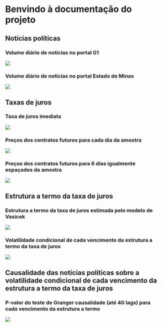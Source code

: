# Benvindo à documentação do projeto

## Notícias políticas

### Volume diário de notícias no portal G1
![](../scripts/data_exploration/news_volume/g1.png)

### Volume diário de notícias no portal Estado de Minas
![](../scripts/data_exploration/news_volume/minas.png)

## Taxas de juros

### Taxa de juros imediata
![](../scripts/data_exploration/term_structure/spot_rate.png)

### Preços dos contratos futuros para cada dia da amostra
![](../scripts/data_exploration/term_structure/future.png)

### Preços dos contratos futuros para 6 dias igualmente espaçados da amostra
![](../scripts/causality/6_dates_term.png)

## Estrutura a termo da taxa de juros

### Estrutura a termo da taxa de juros estimada pelo modelo de Vasicek
![](../scripts/term_structure_model/all_dates.png)

### Volatilidade condicional de cada vencimento da estrutura a termo da taxa de juros
![](../scripts/conditional_volatility/all_dates.png)

## Causalidade das notícias políticas sobre a volatilidade condicional de cada vencimento da estrutura a termo da taxa de juros

### P-valor do teste de Granger causalidade (até 40 lags) para cada vencimento da estrutura a termo
![](../scripts/causality/causality_surface.png)
